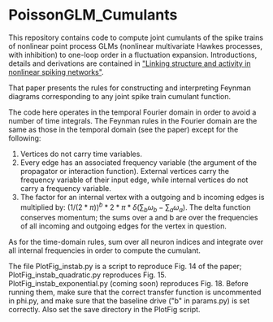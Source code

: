 # PoissonGLM_Cumulants

This repository contains code to compute joint cumulants of the spike trains of nonlinear point process GLMs (nonlinear multivariate Hawkes processes, with inhibition) to one-loop order in a fluctuation expansion. Introductions, details and derivations are contained in ["Linking structure and activity in nonlinear spiking networks"](http://journals.plos.org/ploscompbiol/article?id=10.1371/journal.pcbi.1005583).

That paper presents the rules for constructing and interpreting Feynman diagrams corresponding to any joint spike train cumulant function.

The code here operates in the temporal Fourier domain in order to avoid a number of time integrals. The Feynman rules in the Fourier domain are the same as those in the temporal domain (see the paper) except for the following:
1) Vertices do not carry time variables.
2) Every edge has an associated frequency variable (the argument of the propagator or interaction function). External vertices carry the frequency variable of their input edge, while internal vertices do not carry a frequency variable.
3) The factor for an internal vertex with a outgoing and b incoming edges is multiplied by: $(1/(2*\pi))^b * 2*\pi*\delta(\sum_b \omega_b - \sum_a \omega_a)$. The delta function conserves momentum; the sums over a and b are over the frequencies of all incoming and outgoing edges for the vertex in question. 

As for the time-domain rules, sum over all neuron indices and integrate over all internal frequencies in order to compute the cumulant.

The file PlotFig_instab.py is a script to reproduce Fig. 14 of the paper; PlotFig_instab_quadratic.py reproduces Fig. 15. PlotFig_instab_exponential.py (coming soon) reproduces Fig. 18. Before running them, make sure that the correct transfer function is uncommented in phi.py, and make sure that the baseline drive ("b" in params.py) is set correctly. Also set the save directory in the PlotFig script. 
